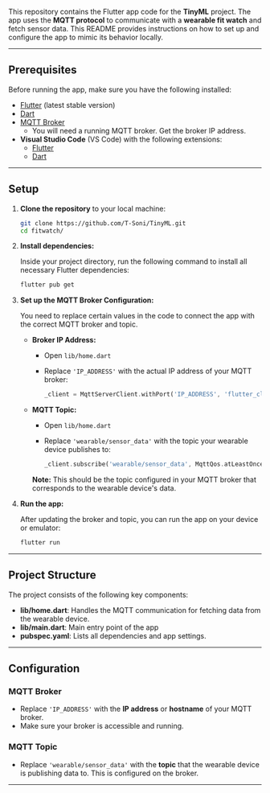 This repository contains the Flutter app code for the **TinyML** project. The app uses the **MQTT protocol** to communicate with a **wearable fit watch** and fetch sensor data. This README provides instructions on how to set up and configure the app to mimic its behavior locally.

---

## Prerequisites

Before running the app, make sure you have the following installed:

- [Flutter](https://flutter.dev/docs/get-started/install) (latest stable version)
- [Dart](https://dart.dev/get-dart)
- [MQTT Broker](#)
  - You will need a running MQTT broker. Get the broker IP address.
- **Visual Studio Code** (VS Code) with the following extensions:
  - [Flutter](https://marketplace.visualstudio.com/items?itemName=Dart-Code.flutter)
  - [Dart](https://marketplace.visualstudio.com/items?itemName=Dart-Code.dart-code)
---

## Setup

1. **Clone the repository** to your local machine:

    ```bash
    git clone https://github.com/T-Soni/TinyML.git
    cd fitwatch/
    ```

2. **Install dependencies:**

    Inside your project directory, run the following command to install all necessary Flutter dependencies:

    ```bash
    flutter pub get
    ```

3. **Set up the MQTT Broker Configuration:**

    You need to replace certain values in the code to connect the app with the correct MQTT broker and topic.

    - **Broker IP Address:**
      - Open `lib/home.dart`
      - Replace `'IP_ADDRESS'` with the actual IP address of your MQTT broker:

        ```dart
        _client = MqttServerClient.withPort('IP_ADDRESS', 'flutter_client', 1883);
        ```

    - **MQTT Topic:**
      - Open `lib/home.dart`
      - Replace `'wearable/sensor_data'` with the topic your wearable device publishes to:

        ```dart
        _client.subscribe('wearable/sensor_data', MqttQos.atLeastOnce);
        ```

      **Note:** This should be the topic configured in your MQTT broker that corresponds to the wearable device's data.

4. **Run the app:**

    After updating the broker and topic, you can run the app on your device or emulator:

    ```bash
    flutter run
    ```

---

## Project Structure

The project consists of the following key components:

- **lib/home.dart**: Handles the MQTT communication for fetching data from the wearable device.
- **lib/main.dart**: Main entry point of the app
- **pubspec.yaml**: Lists all dependencies and app settings.

---

## Configuration

### MQTT Broker

- Replace `'IP_ADDRESS'` with the **IP address** or **hostname** of your MQTT broker.
- Make sure your broker is accessible and running.

### MQTT Topic

- Replace `'wearable/sensor_data'` with the **topic** that the wearable device is publishing data to. This is configured on the broker.

---


